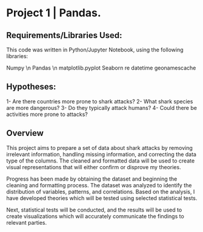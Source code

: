 # Project 1 | Pandas.
## Requirements/Libraries Used:
This code was written in Python/Jupyter Notebook, using the following libraries:

Numpy \n
Pandas \n
matplotlib.pyplot 
Seaborn
re
datetime
geonamescache

## Hypotheses: 
1- Are there countries more prone to shark attacks?
2- What shark species are more dangerous?
3- Do they typically attack humans?
4- Could there be activities more prone to attacks?

## Overview

This project aims to prepare a set of data about shark attacks by removing irrelevant information, handling missing information, and correcting the data type of the columns. The cleaned and formatted data will be used to create visual representations that will either confirm or disprove my theories.

Progress has been made by obtaining the dataset and beginning the cleaning and formatting process. The dataset was analyzed to identify the distribution of variables, patterns, and correlations. Based on the analysis, I have developed theories which will be tested using selected statistical tests.

Next, statistical tests will be conducted, and the results will be used to create visualizations which will accurately communicate the findings to relevant parties. 
